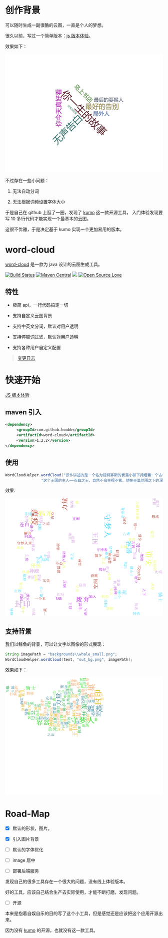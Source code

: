 # 创作背景

可以随时生成一副很酷的云图，一直是个人的梦想。

很久以前，写过一个简单版本：[js 版本体验](http://houbb.github.io/tools/wordCloud.html)。

效果如下：

![js_online](js_online.png)

不过存在一些小问题：

1. 无法自动分词

2. 无法根据词频设置字体大小

于是自己在 github 上逛了一圈，发现了 [kumo](https://github.com/kennycason/kumo) 这一款开源工具，
入门体验发现要写 10 多行代码才能实现一个最基本的云图。

这很不优雅，于是决定基于 kumo 实现一个更加易用的版本。

# word-cloud

[word-cloud](https://github.com/houbb/word-cloud) 是一款为 java 设计的云图生成工具。

[![Build Status](https://travis-ci.com/houbb/word-cloud.svg?branch=master)](https://travis-ci.com/houbb/word-cloud)
[![Maven Central](https://maven-badges.herokuapp.com/maven-central/com.github.houbb/word-cloud/badge.svg)](http://mvnrepository.com/artifact/com.github.houbb/word-cloud)
[![](https://img.shields.io/badge/license-Apache2-FF0080.svg)](https://github.com/houbb/word-cloud/blob/master/LICENSE.txt)
[![Open Source Love](https://badges.frapsoft.com/os/v2/open-source.svg?v=103)](https://github.com/houbb/word-cloud)

## 特性

- 极简 api，一行代码搞定一切

- 支持自定义云图背景

- 支持中英文分词，默认对用户透明

- 支持停顿词过滤，默认对用户透明

- 支持各种用户自定义配置

> [变更日志](https://github.com/houbb/word-cloud/blob/master/CHANGELOG.md)

# 快速开始

[JS 版本体验](http://houbb.github.io/tools/wordCloud.html)

## maven 引入

```xml
<dependency>
     <groupId>com.github.houbb</groupId>
     <artifactId>word-cloud</artifactId>
     <version>1.2.2</version>
</dependency>
```

## 使用

```java
WordCloudHelper.wordCloud("该作讲述的是一个名为德特茅斯的衰落小镇下掩埋着一个古老的废弃王国，名叫圣巢。这个王国被瘟疫所侵蚀而废弃，废弃的原因则是因为名为辐光的光之古神，她可以通过思想来传播瘟疫，被瘟疫侵蚀的虫子都会被本能所支配，失去心智。\n" +
                "这个王国的主人——苍白之王，自然不会坐视不管，他在圣巢范围之下的深渊，利用另一种远古力量“虚空”可以压制光明的特性，制造了容器一族。其中一位被选中的容器用来封印瘟疫，并被命名为空洞骑士。为了封印的稳固，白王寻找了三个守梦人来进一步巩固封印，三位守梦人的名称分别为守望者 - 卢瑞恩，导师 - 莫诺蒙，野兽 - 赫拉。但之后苍白之王不知去向，不完美的容器的力量的也变得逐渐虚弱，最终被辐光控制。主角就要穿过圣巢的各地，在安息之地中，我们受到曾经辐光的信徒和眷族——飞蛾族唯一留下的族人的帮助，获得了和辐光力量同源的梦之武器——梦之钉。梦之钉可以读取生物内心的想法，并可以打破守梦人的保护，进入到其梦境之中杀死守梦人。杀死了三位守梦人并解开封印后，可选的结局有到达十字路里的黑卵神殿打败空洞骑士或去到在“寻神者”更新中新加入的地点“神居”并挑战圣巢万神殿。");
```

效果:

![out.png](out.png)

## 支持背景

我们以鲸鱼的背景，可以让文字以图像的形式展现：

```java
String imagePath = "backgrounds\\whale_small.png";
WordCloudHelper.wordCloud(text, "out_bg.png", imagePath);
```

效果如下：

![out_bg.png](out_bg.png)

# Road-Map

- [x] 默认的形状，图片。

- [x] 引入图片背景

- [ ] 默认的字体优化

- [ ] image 居中

- [ ] 部署后端服务

发现自己的很多工具存在一个很大的问题，没有线上体验版本。

好的工具，应该自己结合生产去实际使用，才能不断打磨，发现问题。

- [ ] 开源

本来是抱着自娱自乐的目的写了这个小工具，但是感觉还是应该把这个应用开源出来。

因为没有 [kumo](https://github.com/kennycason/kumo) 的开源，也就没有这一款工具。 

